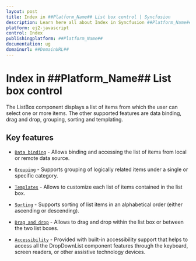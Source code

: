 ```yaml
---
layout: post
title: Index in ##Platform_Name## List box control | Syncfusion
description: Learn here all about Index in Syncfusion ##Platform_Name## List box control of Syncfusion Essential JS 2 and more.
platform: ej2-javascript
control: Index 
publishingplatform: ##Platform_Name##
documentation: ug
domainurl: ##DomainURL##
---
```


# Index in ##Platform_Name## List box control

The ListBox component displays a list of items from which the user can select one or more items. The other supported features are data binding, drag and drop, grouping, sorting and templating.

## Key features

* [`Data binding`](data-binding) - Allows binding and accessing the list of items from local or remote data source.

* [`Grouping`](sorting-and-grouping#grouping) -  Supports grouping of logically related items under a single or specific category.

* [`Templates`](icons-and-templates#templates) - Allows to customize each list of items contained in the list box.

* [`Sorting`](sorting-and-grouping#sorting) - Supports sorting of list items in an alphabetical order (either ascending or descending).

* [`Drag and drop`](drag-and-drop) - Allows to drag and drop within the list box or between the two list boxes.

* [`Accessibility`](accessibility) - Provided with built-in accessibility support that helps to access all the DropDownList component features through the keyboard, screen readers, or other assistive technology devices.
